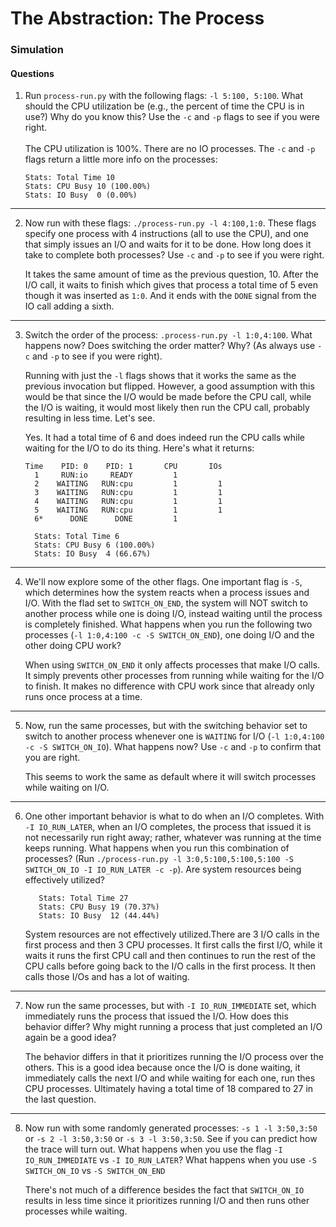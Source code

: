 # The Abstraction: The Process  

### Simulation  

#### Questions  
1. Run ```process-run.py``` with the following flags: ```-l 5:100, 5:100```. What should the CPU utilization be (e.g., the percent of time the CPU is in use?) Why do you know this? Use the ```-c``` and ```-p``` flags to see if you were right.  
   <br>
   The CPU utilization is 100%. There are no IO processes. The ```-c``` and ```-p``` flags return a little more info on the processes:  
   ```
   Stats: Total Time 10
   Stats: CPU Busy 10 (100.00%)
   Stats: IO Busy  0 (0.00%)
   ```  
---
2. Now run with these flags: ```./process-run.py -l 4:100,1:0```. These flags
   specify one process with 4 instructions (all to use the CPU), and one that
   simply issues an I/O and waits for it to be done. How long does it take to
   complete both processes? Use ```-c``` and ```-p``` to see if you were right.  

   It takes the same amount of time as the previous question, 10. After the I/O
   call, it waits to finish which gives that process a total time of 5 even
   though it was inserted as ```1:0```. And it ends with the ```DONE``` signal
   from the IO call adding a sixth.  
---
3. Switch the order of the process: ```.process-run.py -l 1:0,4:100```. What
   happens now? Does switching the order matter? Why? (As always use ```-c```
   and ```-p``` to see if you were right).  

   Running with just the ```-l``` flags shows that it works the same as the
   previous invocation but flipped. However, a good assumption with this would
   be that since the I/O would be made before the CPU call, while the I/O is
   waiting, it would most likely then run the CPU call, probably resulting in
   less time. Let's see.

   Yes. It had a total time of 6 and does indeed run the CPU calls while waiting
   for the I/O to do its thing. Here's what it returns:  

   ```
   Time    PID: 0    PID: 1       CPU       IOs
     1     RUN:io     READY         1          
	 2    WAITING   RUN:cpu         1         1
	 3    WAITING   RUN:cpu         1         1
	 4    WAITING   RUN:cpu         1         1
	 5    WAITING   RUN:cpu         1         1
	 6*      DONE      DONE         1

	 Stats: Total Time 6
	 Stats: CPU Busy 6 (100.00%)
	 Stats: IO Busy  4 (66.67%)
   ```  
---
4. We'll now explore some of the other flags. One important flag is ```-S```,
   which determines how the system reacts when a process issues and I/O. With
   the flad set to ```SWITCH_ON_END```, the system will NOT switch to another
   process while one is doing I/O, instead waiting until the process is
   completely finished. What happens when you run the following two processes
   (```-l 1:0,4:100 -c -S SWITCH_ON_END```), one doing I/O and the other doing
   CPU work?  

   When using ```SWITCH_ON_END``` it only affects processes that make I/O calls.
   It simply prevents other processes from running while waiting for the I/O to
   finish. It makes no difference with CPU work since that already only runs
   once process at a time.  
---
5. Now, run the same processes, but with the switching behavior set to switch to
   another process whenever one is ```WAITING``` for I/O (```-l 1:0,4:100 -c -S
   SWITCH_ON_IO```). What happens now? Use ```-c``` and ```-p``` to confirm that
   you are right.  

   This seems to work the same as default where it will switch processes while
   waiting on I/O.   
---
6. One other important behavior is what to do when an I/O completes. With ```-I
   IO_RUN_LATER```, when an I/O completes, the process that issued it is not
   necessarily run right away; rather, whatever was running at the time keeps
   running. What happens when you run this combination of processes? 
   (Run ```./process-run.py -l 3:0,5:100,5:100,5:100 -S SWITCH_ON_IO -I IO_RUN_LATER
   -c -p```).
   Are system resources being effectively utilized?    

	```
	   Stats: Total Time 27
	   Stats: CPU Busy 19 (70.37%)
	   Stats: IO Busy  12 (44.44%)
	```
	
	System resources are not effectively utilized.There are 3 I/O calls in the
	first process and then 3 CPU processes. It first calls the first I/O, while
	it waits it runs the first CPU call and then continues to run the rest of
	the CPU calls before going back to the I/O calls in the first process. It
	then calls those I/Os and has a lot of waiting.  
---
7. Now run the same processes, but with ```-I IO_RUN_IMMEDIATE``` set, which
   immediately runs the process that issued the I/O. How does this behavior
   differ? Why might running a process that just completed an I/O again be a
   good idea?

   The behavior differs in that it prioritizes running the I/O process over the
   others. This is a good idea because once the I/O is done waiting, it
   immediately calls the next I/O and while waiting for each one, run thes CPU
   processes. Ultimately having a total time of 18 compared to 27 in the last
   question.  
---
8. Now run with some randomly generated processes: ```-s 1 -l 3:50,3:50``` or
   ```-s 2 -l 3:50,3:50``` or ```-s 3 -l 3:50,3:50```. See if you can predict
   how the trace will turn out. What happens when you use the flag ```-I
   IO_RUN_IMMEDIATE``` vs ```-I IO_RUN_LATER```? What happens when you use
   ```-S SWITCH_ON_IO``` vs ```-S SWITCH_ON_END```  

   There's not much of a difference besides the fact that ```SWITCH_ON_IO```
   results in less time since it prioritizes running I/O and then runs other
   processes while waiting.  

